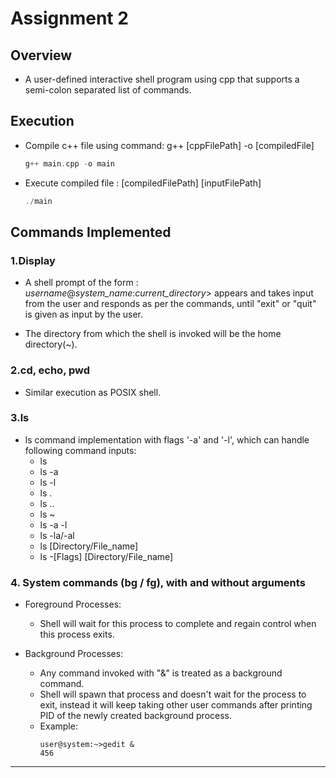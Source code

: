# Assignment 2


## Overview

* A user-defined interactive shell program using cpp that supports a semi-colon separated list of commands.

## Execution

* Compile c++ file using command: g++ [cppFilePath] -o [compiledFile]

    ```cpp
    g++ main.cpp -o main
    ```

* Execute compiled file : [compiledFilePath] [inputFilePath]
    ```cpp
    ./main
    ```

## Commands Implemented

### 1.Display

*  A shell prompt of the form : _username_@_system_name_:_current_directory_> appears and takes input from the user and responds as per the commands, until "exit" or "quit" is given as input by the user.

* The directory from which the shell is invoked will be the home directory(~).

### 2.cd, echo, pwd

* Similar execution as POSIX shell.

### 3.ls

* ls command implementation with flags '-a' and '-l', which can handle following command inputs:
    * ls
    * ls -a
    * ls -l
    * ls .
    * ls ..
    * ls ~
    * ls -a -l
    * ls -la/-al
    * ls [Directory/File_name]
    * ls -[Flags] [Directory/File_name]

### 4. System commands (bg / fg), with and without arguments

* Foreground Processes:
    * Shell will wait for this process to complete and regain control when this process exits.

* Background Processes:
    * Any command invoked with "&" is treated as a background command.
    * Shell will spawn that process and doesn't wait for the process to exit, instead it will keep taking other user commands after printing PID of the newly created background process.
    * Example:
        ```
        user@system:~>gedit &
        456
        ```

***